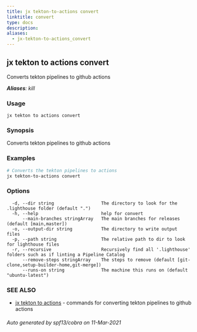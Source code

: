 ```yaml
---
title: jx tekton-to-actions convert
linktitle: convert
type: docs
description: 
aliases:
  - jx-tekton-to-actions_convert
---
```


## jx tekton to actions convert

Converts tekton pipelines to github actions

***Aliases**: kill*

### Usage

```
jx tekton to actions convert
```

### Synopsis

Converts tekton pipelines to github actions

### Examples

  ```bash
  # Converts the tekton pipelines to actions
  jx tekton-to-actions convert

  ```
### Options

```
  -d, --dir string                  The directory to look for the .lighthouse folder (default ".")
  -h, --help                        help for convert
      --main-branches stringArray   The main branches for releases (default [main,master])
  -o, --output-dir string           The directory to write output files
  -p, --path string                 The relative path to dir to look for lighthouse files
  -r, --recursive                   Recursively find all '.lighthouse' folders such as if linting a Pipeline Catalog
      --remove-steps stringArray    The steps to remove (default [git-clone,setup-builder-home,git-merge])
      --runs-on string              The machine this runs on (default "ubuntu-latest")
```

### SEE ALSO

* [jx tekton to actions](..)	 - commands for converting tekton pipelines to github actions

###### Auto generated by spf13/cobra on 11-Mar-2021
